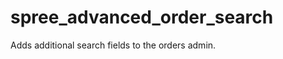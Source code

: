 spree_advanced_order_search
===========================

Adds additional search fields to the orders admin.
